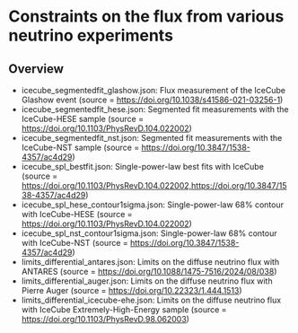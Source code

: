# Constraints on the flux from various neutrino experiments

## Overview

- icecube_segmentedfit_glashow.json: Flux measurement of the IceCube Glashow event (source = https://doi.org/10.1038/s41586-021-03256-1)
- icecube_segmentedfit_hese.json: Segmented fit measurements with the IceCube-HESE sample (source = https://doi.org/10.1103/PhysRevD.104.022002)
- icecube_segmentedfit_nst.json: Segmented fit measurements with the IceCube-NST sample (source = https://doi.org/10.3847/1538-4357/ac4d29)
- icecube_spl_bestfit.json: Single-power-law best fits with IceCube (source = https://doi.org/10.1103/PhysRevD.104.022002,https://doi.org/10.3847/1538-4357/ac4d29)
- icecube_spl_hese_contour1sigma.json: Single-power-law 68% contour with IceCube-HESE (source = https://doi.org/10.1103/PhysRevD.104.022002)
- icecube_spl_nst_contour1sigma.json: Single-power-law 68% contour with IceCube-NST (source = https://doi.org/10.3847/1538-4357/ac4d29)
- limits_differential_antares.json: Limits on the diffuse neutrino flux with ANTARES (source = https://doi.org/10.1088/1475-7516/2024/08/038)
- limits_differential_auger.json: Limits on the diffuse neutrino flux with Pierre Auger (source = https://doi.org/10.22323/1.444.1513)
- limits_differential_icecube-ehe.json: Limits on the diffuse neutrino flux with IceCube Extremely-High-Energy sample (source = https://doi.org/10.1103/PhysRevD.98.062003)
